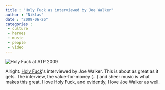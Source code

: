 ```yaml
---
title : "Holy Fuck as interviewed by Joe Walker"
author : "Niklas"
date : "2009-06-26"
categories : 
 - culture
 - heroes
 - music
 - people
 - video
---
```


![Holy Fuck at ATP 2009](http://img2.visualizeus.com/thumbs/09/06/04/atp,greyscale,holy,fuck,people,portraits-ea7113d797b0225c198ee9996fcda2ab_h.jpg)

Alright. [Holy Fuck](http://www.myspace.com/holyfuck)'s interviewed by Joe Walker. This is about as great as it gets. The interview, the value-for-money (...) and sheer music is what makes this great. I love Holy Fuck, and evidently, I love Joe Walker as well.

